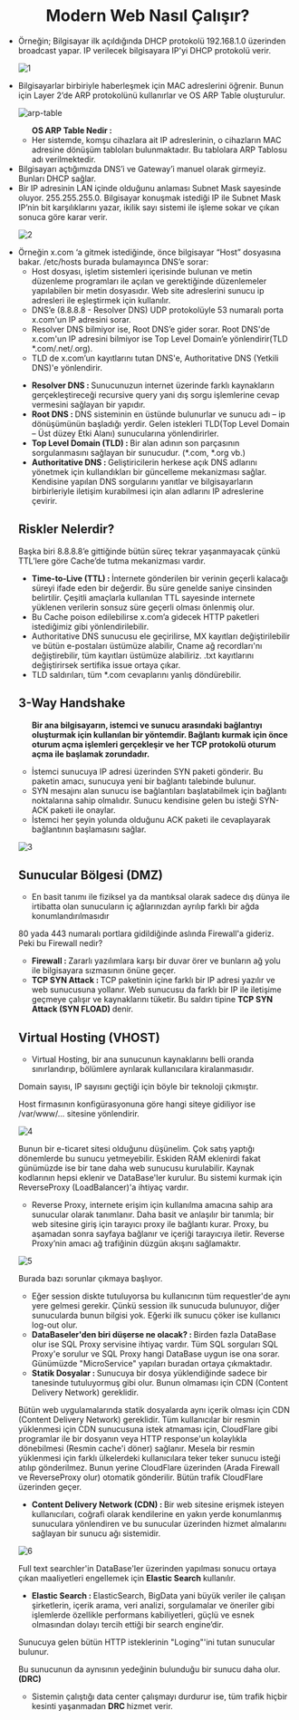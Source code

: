<h1 align=center> Modern Web Nasıl Çalışır? </h1>

<ul>

  <li> Örneğin; Bilgisayar ilk açıldığında DHCP protokolü 192.168.1.0 üzerinden broadcast yapar. IP verilecek bilgisayara IP'yi DHCP protokolü verir. </li>

<p></p>

![1](https://github.com/oakkaya098/Cyber-Security/assets/152402130/7ed5f326-21fd-42bc-b5ee-494146243675)


  

  <li> Bilgisayarlar birbiriyle haberleşmek için MAC adreslerini öğrenir. Bunun için Layer 2’de ARP protokolünü kullanırlar ve OS ARP Table oluşturulur. <br>

![arp-table](https://github.com/oakkaya098/Cyber-Security/assets/152402130/3cde0407-8ecd-4922-841b-044ceea680dd)

  
  <ul> <b> OS ARP Table Nedir : </b>
      <li> Her sistemde, komşu cihazlara ait IP adreslerinin, o cihazların MAC adresine dönüşüm tabloları bulunmaktadır. Bu tablolara ARP Tablosu adı verilmektedir. </li>
  </ul>
  
  </li>

  <li> Bilgisayarı açtığımızda DNS’i ve Gateway’i manuel olarak girmeyiz. Bunları DHCP sağlar. </li>

  <li> Bir IP adresinin LAN içinde olduğunu anlaması Subnet Mask sayesinde oluyor. 255.255.255.0. Bilgisayar konuşmak istediği IP ile Subnet Mask IP’nin bit karşılıklarını yazar, ikilik sayı sistemi ile işleme sokar ve çıkan sonuca göre karar verir. </li>

<p></p>

![2](https://github.com/oakkaya098/Cyber-Security/assets/152402130/9b65baf3-bd72-4d0b-82a9-f989a56b7ce4)



  <p></p>

  <li> Örneğin x.com ‘a gitmek istediğinde, önce bilgisayar “Host” dosyasına bakar. /etc/hosts burada bulamayınca DNS’e sorar: <br>
    <ul> 
      <li> Host dosyası, işletim sistemleri içerisinde bulunan ve metin düzenleme programları ile açılan ve gerektiğinde düzenlemeler yapılabilen bir metin dosyasıdır. Web site adreslerini sunucu ip adresleri ile eşleştirmek için kullanılır. </li>
      <li> DNS’e (8.8.8.8 - Resolver DNS) UDP protokolüyle 53 numaralı porta x.com'un IP adresini sorar. </li>

  </li>

  <li> Resolver DNS bilmiyor ise, Root DNS’e gider sorar. Root DNS'de x.com'un IP adresini bilmiyor ise Top Level Domain’e yönlendirir(TLD *.com/.net/.org). </li>

  <li> TLD de x.com’un kayıtlarını tutan DNS'e, Authoritative DNS (Yetkili DNS)'e yönlendirir.
  <br>

  </li>

  
</ul>
<p></p>

<p></p>

<ul type=disc>

  <li> <b> Resolver DNS : </b> Sunucunuzun internet üzerinde farklı kaynakların gerçekleştireceği recursive query yani dış sorgu işlemlerine cevap vermesini sağlayan bir yapıdır. </li>

  <li> <b> Root DNS : </b> DNS sisteminin en üstünde bulunurlar ve sunucu adı – ip dönüşümünün başladığı yerdir. Gelen istekleri TLD(Top Level Domain – Üst düzey Etki Alanı) sunucularına yönlendirirler. </li> 

  <li> <b> Top Level Domain (TLD) : </b> Bir alan adının son parçasının sorgulanmasını sağlayan bir sunucudur. (*.com, *.org vb.) </li>

  <li> <b> Authoritative DNS : </b> Geliştiricilerin herkese açık DNS adlarını yönetmek için kullandıkları bir güncelleme mekanizması sağlar. Kendisine yapılan DNS sorgularını yanıtlar ve bilgisayarların birbirleriyle iletişim kurabilmesi için alan adlarını IP adreslerine çevirir. </li>
</ul>

<h2> Riskler Nelerdir? </h2>

Başka biri 8.8.8.8’e gittiğinde bütün süreç tekrar yaşanmayacak çünkü TTL’lere göre Cache’de tutma mekanizması vardır.

<p></p>

<ul type=disc>
  <li> <b> Time-to-Live (TTL) : </b> İnternete gönderilen bir verinin geçerli kalacağı süreyi ifade eden bir değerdir. Bu süre genelde saniye cinsinden belirtilir. Çeşitli amaçlarla kullanılan TTL sayesinde internete yüklenen verilerin sonsuz süre geçerli olması önlenmiş olur.  </li>
</ul>

<ul type=disc>

  <li> Bu Cache poison edilebilirse x.com’a gidecek HTTP paketleri istediğimiz gibi yönlendirilebilir. </li>

  <li> Authoritative DNS sunucusu ele geçirilirse, MX kayıtları değiştirilebilir ve bütün e-postaları üstümüze alabilir, Cname ağ recordları'nı değiştirebilir, tüm kayıtları üstümüze alabiliriz. .txt kayıtlarını değiştirirsek sertifika issue ortaya çıkar. </li>

  <li> TLD saldırıları, tüm *.com cevaplarını yanlış döndürebilir. </li>
  
</ul>

<h2> 3-Way Handshake </h2>

<ul> <b>Bir ana bilgisayarın, istemci ve sunucu arasındaki bağlantıyı oluşturmak için kullanılan bir yöntemdir. Bağlantı kurmak için önce oturum açma işlemleri gerçekleşir ve her TCP protokolü oturum açma ile başlamak zorundadır.</b>
<p></p>

  <li> İstemci sunucuya IP adresi üzerinden SYN paketi gönderir. Bu paketin amacı, sunucuya yeni bir bağlantı talebinde bulunur. </li>

  <li> SYN mesajını alan sunucu ise bağlantıları başlatabilmek için bağlantı noktalarına sahip olmalıdır. Sunucu kendisine gelen bu isteği SYN-ACK paketi ile onaylar. </li>

  <li> İstemci her şeyin yolunda olduğunu ACK paketi ile cevaplayarak bağlantının başlamasını sağlar. </li>
  
</ul>



<p></p>


![3](https://github.com/oakkaya098/Cyber-Security/assets/152402130/628ee487-8bc2-413b-a54f-8ee254983fad)


<p></p>



<h2> Sunucular Bölgesi (DMZ) </h2>

<ul> <li> En basit tanımı ile fiziksel ya da mantıksal olarak sadece dış dünya ile irtibatta olan sunucuların iç ağlarınızdan ayrılıp farklı bir ağda konumlandırılmasıdır </li> </ul>

80 yada 443 numaralı portlara gidildiğinde aslında Firewall'a gideriz. Peki bu Firewall nedir?

<ul>

  <li> <b> Firewall : </b> Zararlı yazılımlara karşı bir duvar örer ve bunların ağ yolu ile bilgisayara sızmasının önüne geçer. </li>

  <li> <b> TCP SYN Attack : </b> TCP paketinin içine farklı bir IP adresi yazılır ve web sunucusuna yollanır. Web sunucusu da farklı bir IP ile iletişime geçmeye çalışır ve kaynaklarını tüketir. Bu saldırı tipine <b> TCP SYN Attack (SYN FLOAD) </b> denir. </li>
  
</ul>

<h2> Virtual Hosting (VHOST) </h2>

<ul> <li> Virtual Hosting, bir ana sunucunun kaynaklarını belli oranda sınırlandırıp, bölümlere ayrılarak kullanıcılara kiralanmasıdır. </li> </ul>

Domain sayısı, IP sayısını geçtiği için böyle bir teknoloji çıkmıştır.

Host firmasının konfigürasyonuna göre hangi siteye gidiliyor ise /var/www/... sitesine yönlendirir.

<p></p>

![4](https://github.com/oakkaya098/Cyber-Security/assets/152402130/854cfefd-ec47-4e57-9403-ce6a97625827)


<p></p>

Bunun bir e-ticaret sitesi olduğunu düşünelim. Çok satış yaptığı dönemlerde bu sunucu yetmeyebilir. Eskiden RAM eklenirdi fakat günümüzde ise bir tane daha web sunucusu kurulabilir. Kaynak kodlarının hepsi eklenir ve DataBase'ler kurulur. Bu sistemi kurmak için ReverseProxy (LoadBalancer)'a ihtiyaç vardır.

<ul> <li> Reverse Proxy, internete erişim için kullanılma amacına sahip ara sunucular olarak tanımlanır. Daha basit ve anlaşılır bir tanımla; bir web sitesine giriş için tarayıcı proxy ile bağlantı kurar. Proxy, bu aşamadan sonra sayfaya bağlanır ve içeriği tarayıcıya iletir. Reverse Proxy’nin amacı ağ trafiğinin düzgün akışını sağlamaktır. </li> </ul>

<p></p>

![5](https://github.com/oakkaya098/Cyber-Security/assets/152402130/efee5b3f-dc4e-454a-9d1b-76827f39caf9)


Burada bazı sorunlar çıkmaya başlıyor.

<ul>

  <li> Eğer session diskte tutuluyorsa bu kullanıcının tüm requestler'de aynı yere gelmesi gerekir. Çünkü session ilk sunucuda bulunuyor, diğer sunucularda bunun bilgisi yok. Eğerki ilk sunucu çöker ise kullanıcı log-out olur. </li>

  <li> <b> DataBaseler'den biri düşerse ne olacak? : </b> Birden fazla DataBase olur ise SQL Proxy servisine ihtiyaç vardır. Tüm SQL sorguları SQL Proxy'e sorulur ve SQL Proxy hangi DataBase uygun ise ona sorar. Günümüzde "MicroService" yapıları buradan ortaya çıkmaktadır. </li>  

  <li> <b> Statik Dosyalar : </b> Sunucuya bir dosya yüklendiğinde sadece bir tanesinde tutuluyormuş gibi olur. Bunun olmaması için CDN (Content Delivery Network) gereklidir. </li>

</ul>

Bütün web uygulamalarında statik dosyalarda aynı içerik olması için CDN (Content Delivery Network) gereklidir. Tüm kullanıcılar bir resmin yüklenmesi için CDN sunucusuna istek atmaması için, CloudFlare gibi programlar ile bir dosyanın veya HTTP response'un kolaylıkla dönebilmesi (Resmin cache'i döner) sağlanır. Mesela bir resmin yüklenmesi için farklı ülkelerdeki kullanıcılara teker teker sunucu isteği atılıp gönderilmez. Bunun yerine CloudFlare üzerinden (Arada Firewall ve ReverseProxy olur) otomatik gönderilir. Bütün trafik CloudFlare üzerinden geçer.

<p></p>

<ul type=disc> <li> <b> Content Delivery Network (CDN) : </b> Bir web sitesine erişmek isteyen kullanıcıları, coğrafi olarak kendilerine en yakın yerde konumlanmış sunuculara yönlendiren ve bu sunucular üzerinden hizmet almalarını sağlayan bir sunucu ağı sistemidir. </li> </ul>
<p></p>

![6](https://github.com/oakkaya098/Cyber-Security/assets/152402130/ef208289-ba79-4603-a789-323bd892d76f)


<p></p>

Full text searchler'in DataBase'ler üzerinden yapılması sonucu ortaya çıkan maaliyetleri engellemek için <b> Elastic Search </b> kullanılır.

<ul type=disc>

  <li> <b> Elastic Search : </b> ElasticSearch, BigData yani büyük veriler ile çalışan şirketlerin, içerik arama, veri analizi, sorgulamalar ve öneriler gibi işlemlerde özellikle performans kabiliyetleri, güçlü ve esnek olmasından dolayı tercih ettiği bir search engine’dir. </li>
  
</ul>

Sunucuya gelen bütün HTTP isteklerinin "Loging"'ini tutan sunucular bulunur.

Bu sunucunun da aynısının yedeğinin bulunduğu bir sunucu daha olur. <b> (DRC) </b>

<ul>

  <li> Sistemin çalıştığı data center çalışmayı durdurur ise, tüm trafik hiçbir kesinti yaşanmadan <b> DRC </b> hizmet verir. </li>

</ul>
